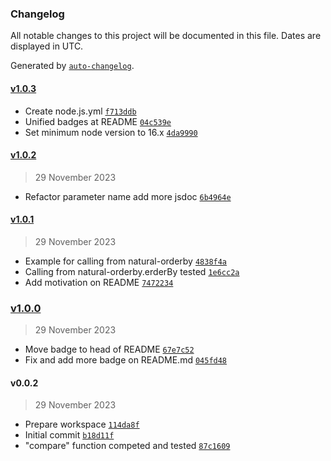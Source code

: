### Changelog

All notable changes to this project will be documented in this file. Dates are displayed in UTC.

Generated by [`auto-changelog`](https://github.com/CookPete/auto-changelog).

#### [v1.0.3](https://github.com/adhisimon/hostname-natural-order/compare/v1.0.2...v1.0.3)

- Create node.js.yml [`f713ddb`](https://github.com/adhisimon/hostname-natural-order/commit/f713ddb8920e7b96557ba97ff469acd9bce15fde)
- Unified badges at README [`04c539e`](https://github.com/adhisimon/hostname-natural-order/commit/04c539e54af823012de8b637eab8970a9541a3e0)
- Set minimum node version to 16.x [`4da9990`](https://github.com/adhisimon/hostname-natural-order/commit/4da9990bcc3a38113965c6106320ceae639cdf91)

#### [v1.0.2](https://github.com/adhisimon/hostname-natural-order/compare/v1.0.1...v1.0.2)

> 29 November 2023

- Refactor parameter name add more jsdoc [`6b4964e`](https://github.com/adhisimon/hostname-natural-order/commit/6b4964eefd43193fa691a81907970ba1a77d9320)

#### [v1.0.1](https://github.com/adhisimon/hostname-natural-order/compare/v1.0.0...v1.0.1)

> 29 November 2023

- Example for calling from natural-orderby [`4838f4a`](https://github.com/adhisimon/hostname-natural-order/commit/4838f4a1223da4fd6a57ada07c2a5e8916d6feee)
- Calling from natural-orderby.erderBy tested [`1e6cc2a`](https://github.com/adhisimon/hostname-natural-order/commit/1e6cc2a52063d87b332b9ab66a08981c31bbd58e)
- Add motivation on README [`7472234`](https://github.com/adhisimon/hostname-natural-order/commit/74722347dd517d05fee1a161d2ec0da95211b9df)

### [v1.0.0](https://github.com/adhisimon/hostname-natural-order/compare/v0.0.2...v1.0.0)

> 29 November 2023

- Move badge to head of README [`67e7c52`](https://github.com/adhisimon/hostname-natural-order/commit/67e7c52e8c275e2531a4183970b9e16d514db343)
- Fix and add more badge on README.md [`045fd48`](https://github.com/adhisimon/hostname-natural-order/commit/045fd48c4de79c2651a20319cc71308cdc59f306)

#### v0.0.2

> 29 November 2023

- Prepare workspace [`114da8f`](https://github.com/adhisimon/hostname-natural-order/commit/114da8f29747f91d910ce4665bb97b5b468ae6b4)
- Initial commit [`b18d11f`](https://github.com/adhisimon/hostname-natural-order/commit/b18d11fac8e86691a9a9b83929e516ae57f1f05d)
- "compare" function competed and tested [`87c1609`](https://github.com/adhisimon/hostname-natural-order/commit/87c1609867846bea97e9504aab39ec49666103f8)
